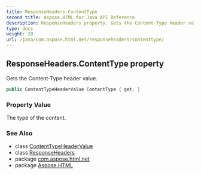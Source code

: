 ```yaml
---
title: ResponseHeaders.ContentType
second_title: Aspose.HTML for Java API Reference
description: ResponseHeaders property. Gets the Content-Type header value
type: docs
weight: 20
url: /java/com.aspose.html.net/responseheaders/contenttype/
---
```

## ResponseHeaders.ContentType property

Gets the Content-Type header value.

```java
public ContentTypeHeaderValue ContentType { get; }
```

### Property Value

The type of the content.

### See Also

* class [ContentTypeHeaderValue](../../../com.aspose.html.net.headers/contenttypeheadervalue/)
* class [ResponseHeaders](../)
* package [com.aspose.html.net](../../responseheaders/)
* package [Aspose.HTML](../../../)
